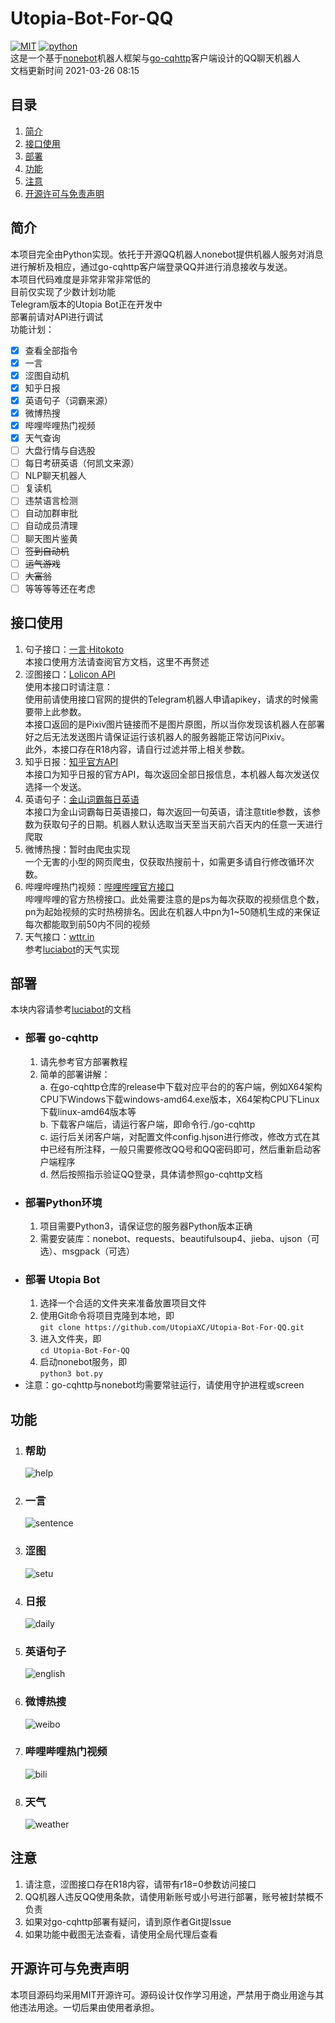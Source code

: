 # Utopia-Bot-For-QQ

[![MIT](https://img.shields.io/badge/license-MIT-green)](https://github.com/UtopiaXC/Utopia-Bot-For-QQ/blob/master/LICENSE)
[![python](https://img.shields.io/badge/python-3.x-blue)](https://www.python.org/downloads/)  
这是一个基于[nonebot](https://github.com/nonebot/nonebot)机器人框架与[go-cqhttp](https://github.com/Mrs4s/go-cqhttp)客户端设计的QQ聊天机器人  
文档更新时间 2021-03-26 08:15

## 目录

1. [简介](#简介)
2. [接口使用](#接口使用)
3. [部署](#部署)
4. [功能](#功能)
5. [注意](#注意)
6. [开源许可与免责声明](#开源许可与免责声明)

## 简介

本项目完全由Python实现。依托于开源QQ机器人nonebot提供机器人服务对消息进行解析及相应，通过go-cqhttp客户端登录QQ并进行消息接收与发送。  
本项目代码难度是非常非常非常低的  
目前仅实现了少数计划功能  
Telegram版本的Utopia Bot正在开发中  
部署前请对API进行调试  
功能计划：

- [x] 查看全部指令
- [x] 一言
- [x] 涩图自动机
- [x] 知乎日报
- [x] 英语句子（词霸来源）
- [x] 微博热搜
- [x] 哔哩哔哩热门视频
- [x] 天气查询
- [ ] 大盘行情与自选股
- [ ] 每日考研英语（何凯文来源）
- [ ] NLP聊天机器人
- [ ] 复读机
- [ ] 违禁语言检测
- [ ] 自动加群审批
- [ ] 自动成员清理
- [ ] 聊天图片鉴黄
- [ ] ~~签到自动机~~
- [ ] ~~运气游戏~~
- [ ] ~~大富翁~~
- [ ] 等等等等还在考虑

## 接口使用

1. 句子接口：[一言·Hitokoto](https://hitokoto.cn/)  
   本接口使用方法请查阅官方文档，这里不再赘述
2. 涩图接口：[Lolicon API](https://api.lolicon.app/#/setu)  
   使用本接口时请注意：  
   使用前请使用接口官网的提供的Telegram机器人申请apikey，请求的时候需要带上此参数。  
   本接口返回的是Pixiv图片链接而不是图片原图，所以当你发现该机器人在部署好之后无法发送图片请保证运行该机器人的服务器能正常访问Pixiv。  
   此外，本接口存在R18内容，请自行过滤并带上相关参数。
3. 知乎日报：[知乎官方API](https://news-at.zhihu.com/api/3/stories/latest)  
   本接口为知乎日报的官方API，每次返回全部日报信息，本机器人每次发送仅选择一个发送。
4. 英语句子：[金山词霸每日英语](http://sentence.iciba.com/index.php?c=dailysentence&m=getdetail&title=2020-01-01)  
   本接口为金山词霸每日英语接口，每次返回一句英语，请注意title参数，该参数为获取句子的日期。机器人默认选取当天至当天前六百天内的任意一天进行爬取
5. 微博热搜：暂时由爬虫实现  
   一个无害的小型的网页爬虫，仅获取热搜前十，如需更多请自行修改循环次数。
6. 哔哩哔哩热门视频：[哔哩哔哩官方接口](https://api.bilibili.com/x/web-interface/popular?ps=1&pn=1)  
   哔哩哔哩的官方热榜接口。此处需要注意的是ps为每次获取的视频信息个数，pn为起始视频的实时热榜排名。因此在机器人中pn为1~50随机生成的来保证每次都能取到前50内不同的视频
7. 天气接口：[wttr.in](https://wttr.in/)  
    参考[luciabot](https://github.com/Box-s-ville/luciabot)的天气实现
## 部署

本块内容请参考[luciabot](https://github.com/Box-s-ville/luciabot)的文档

- ### 部署 go-cqhttp
    1. 请先参考官方部署教程
    2. 简单的部署讲解：  
       a. 在go-cqhttp仓库的release中下载对应平台的的客户端，例如X64架构CPU下Windows下载windows-amd64.exe版本，X64架构CPU下Linux下载linux-amd64版本等  
       b. 下载客户端后，请运行客户端，即命令行./go-cqhttp  
       c. 运行后关闭客户端，对配置文件config.hjson进行修改，修改方式在其中已经有所注释，一般只需要修改QQ号和QQ密码即可，然后重新启动客户端程序  
       d. 然后按照指示验证QQ登录，具体请参照go-cqhttp文档
- ### 部署Python环境
    1. 项目需要Python3，请保证您的服务器Python版本正确
    2. 需要安装库：nonebot、requests、beautifulsoup4、jieba、ujson（可选）、msgpack（可选）
- ### 部署 Utopia Bot
    1. 选择一个合适的文件夹来准备放置项目文件
    2. 使用Git命令将项目克隆到本地，即  
       ```git clone https://github.com/UtopiaXC/Utopia-Bot-For-QQ.git```
    3. 进入文件夹，即  
       ```cd Utopia-Bot-For-QQ```
    4. 启动nonebot服务，即  
       ```python3 bot.py ```
- 注意：go-cqhttp与nonebot均需要常驻运行，请使用守护进程或screen

## 功能

1. ### 帮助
   ![help](pictures/help.png)
2. ### 一言
   ![sentence](pictures/sentence.png)
3. ### 涩图
   ![setu](pictures/setu.png)
4. ### 日报
   ![daily](pictures/daily.png)
5. ### 英语句子
   ![english](pictures/english.png)
6. ### 微博热搜
   ![weibo](pictures/weibo.png)
7. ### 哔哩哔哩热门视频
   ![bili](pictures/bili.png)
8. ### 天气
   ![weather](pictures/weather.png)

## 注意

1. 请注意，涩图接口存在R18内容，请带有r18=0参数访问接口
2. QQ机器人违反QQ使用条款，请使用新账号或小号进行部署，账号被封禁概不负责
3. 如果对go-cqhttp部署有疑问，请到原作者Git提Issue
4. 如果功能中截图无法查看，请使用全局代理后查看

## 开源许可与免责声明

本项目源码均采用MIT开源许可。源码设计仅作学习用途，严禁用于商业用途与其他违法用途。一切后果由使用者承担。